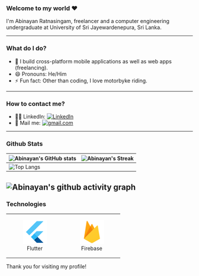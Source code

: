 ### Welcome to my world ❤

I'm Abinayan Ratnasingam, freelancer and a computer engineering undergraduate at University of Sri Jayewardenepura, Sri Lanka.

---

### What do I do?
- 🔭 I build cross-platform mobile applications as well as web apps (freelancing).
- 😄 Pronouns: He/Him
- ⚡ Fun fact: Other than coding, I love motorbyke riding.

---

### How to contact me?
- 🧑‍💼 LinkedIn: <a href="https://www.linkedin.com/in/abinayan-ratnasingam-5092b3214/" target="_blank"><img src="https://img.shields.io/badge/LinkedIn-%230077B5.svg?&style=flat-square&logo=linkedin&logoColor=white" alt="LinkedIn"></a>
- 📧 Mail me: <a href="mailto:ratnaabinayan@gmail.com" target="_blank"><img src="https://img.shields.io/badge/Gmail-Abinayan-blue" alt="gmail.com"></a>

---

### Github Stats

| ![Abinayan's GitHub stats](https://github-readme-stats-sigma-five.vercel.app/api?username=AbinayanRatna&show_icons=true&theme=radical) | ![Abinayan's Streak](https://streak-stats.demolab.com?user=AbinayanRatna&theme=dark&border_radius=7&mode=weekly) |
| ------------------------------------------------------------ | ------------------------------------------------------------ |
| ![Top Langs](https://github-readme-stats-sigma-five.vercel.app/api/top-langs/?username=AbinayanRatna&layout=compact&&show_icons=true&theme=radical)|      



![Abinayan's github activity graph](https://github-readme-activity-graph.vercel.app/graph?username=AbinayanRatna&bg_color=121212&color=d01bc4&line=9e4c98&point=dd13a7&area=true&hide_border=true)
---
### Technologies

<div align="center">
<table align="center">
    <tr>
        <td align="center" width="140" height="112.43">
            <img src="./assets/icons/flutter.png" width="65px"/>
            <br /> Flutter
        </td>
        <td align="center" width="140" height="112.43">
            <img src="./assets/icons/firebase.png" width="65px"/>
            <br /> Firebase
        </td>
    </tr>
</table>
</div>

Thank you for visiting my profile!
